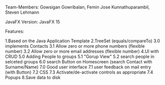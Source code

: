 Team-Members: Gowsigan Gowribalan, Femin Jose Kunnathuparambil, Steven Lehmann

JavaFX Version: JavaFX 15

Features:

1.Based on the Java Application Template
2.TreeSet (equals/compareTo)
3.0 implements Contacts
3.1 Allow zero or more phone numbers (flexible number)
3.2 Allow zero or more email addresses (flexible number)
4.UI with CRUD
5.0 Adding People to groups
5.1 "Gorup View" 
5.2 search people in selceted groups
6.0 search Button on Homescreen (search Contact with Surname/Name)
7.0 Good user interface 
7.1 user feedback on mail entry (with Button)
7.2 CSS
7.3 Activate/de-activate controls as appropriate
7.4 Popups
8.Save data to disk
